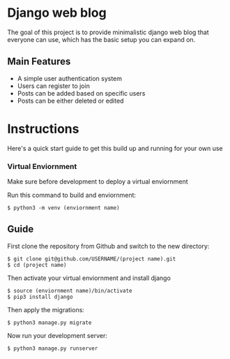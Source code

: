 # Django web blog
  
   The goal of this project is to provide minimalistic django web blog that everyone can use, which has the basic setup you can expand on.
   
   ## Main Features 
   
   - A simple user authentication system
   - Users can register to join
   - Posts can be added based on specific users 
   - Posts can be either deleted or edited
  
# Instructions

  Here's a quick start guide to get this build up and running for your own use
  
  ### Virtual Enviornment
  Make sure before development to deploy a virtual enviornment
  
  Run this command to build and enviornment: 
  
    $ python3 -m venv (enviornment name)
  
  ## Guide
  
  First clone the repository from Github and switch to the new directory:

    $ git clone git@github.com/USERNAME/(project name).git
    $ cd (project name)
  
  Then activate your virtual enviornment and install django
    
    $ source (enviornment name)/bin/activate
    $ pip3 install django
  
  Then apply the migrations:

    $ python3 manage.py migrate
  
  Now run your development server:

    $ python3 manage.py runserver
  
 
  
  
  
  
  

  
 
      
   
